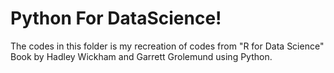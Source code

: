 # Python For DataScience!
  The codes in this folder is my recreation of codes from "R for Data Science" Book by  Hadley Wickham and Garrett Grolemund using Python. 
